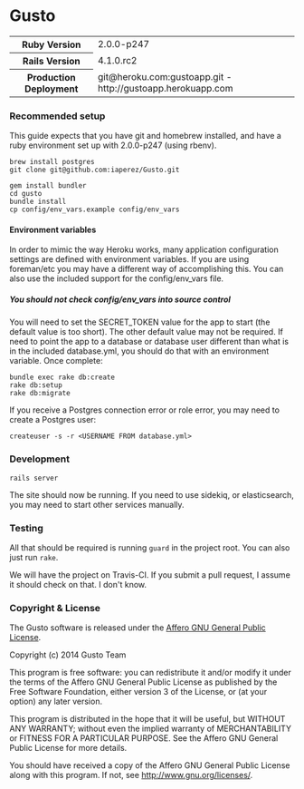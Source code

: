 # Gusto
<table>
  <tr>
    <th>
      Ruby Version
    </th>
    <td>
      2.0.0-p247
    </td>
  </tr>
  <tr>
    <th>
      Rails Version
    </th>
    <td>
      4.1.0.rc2
    </td>
  </tr>
  <tr>
    <th>
      Production Deployment
    </th>
    <td>
      git@heroku.com:gustoapp.git - http://gustoapp.herokuapp.com
    </td>
  </tr>
</table>

### Recommended setup

This guide expects that you have git and homebrew installed, and have a ruby environment set up with 2.0.0-p247 (using rbenv).

    brew install postgres
    git clone git@github.com:iaperez/Gusto.git

    gem install bundler
    cd gusto
    bundle install
    cp config/env_vars.example config/env_vars
    

#### Environment variables

In order to mimic the way Heroku works, many application configuration settings are defined with environment variables. If you are using foreman/etc you may have a different way of accomplishing this. You can also use the included support for the config/env_vars file.

##### You should not check config/env_vars into source control

You will need to set the SECRET_TOKEN value for the app to start (the default value is too short). The other default value may not be required. If need to point the app to a database or database user different than what is in the included database.yml, you should do that with an environment variable. Once complete:

    bundle exec rake db:create
    rake db:setup
    rake db:migrate

If you receive a Postgres connection error or role error, you may need to create a Postgres user:

    createuser -s -r <USERNAME FROM database.yml>
    
### Development

    rails server

The site should now be running. If you need to use sidekiq, or elasticsearch, you may need to start other services manually.

### Testing

All that should be required is running `guard` in the project root. You can also just run `rake`.

We will have the project on Travis-CI. If you submit a pull request, I assume it should check on that. I don't know.


### Copyright & License

The Gusto software is released under the [Affero GNU General Public License](http://www.gnu.org/licenses/agpl.html).

Copyright (c) 2014 Gusto Team

This program is free software: you can redistribute it and/or modify
it under the terms of the Affero GNU General Public License as published by
the Free Software Foundation, either version 3 of the License, or
(at your option) any later version.

This program is distributed in the hope that it will be useful,
but WITHOUT ANY WARRANTY; without even the implied warranty of
MERCHANTABILITY or FITNESS FOR A PARTICULAR PURPOSE.  See the
Affero GNU General Public License for more details.

You should have received a copy of the Affero GNU General Public License
along with this program.  If not, see <http://www.gnu.org/licenses/>.
